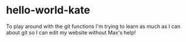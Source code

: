 # hello-world-kate
To play around with the git functions
I'm trying to learn as much as I can about git so I can edit my website without Max's help!
